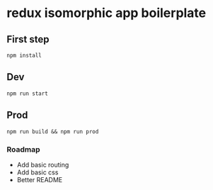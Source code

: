 # redux isomorphic app boilerplate

## First step

```npm install```

## Dev

```npm run start```

## Prod

```npm run build && npm run prod```

### Roadmap

* Add basic routing
* Add basic css
* Better README
